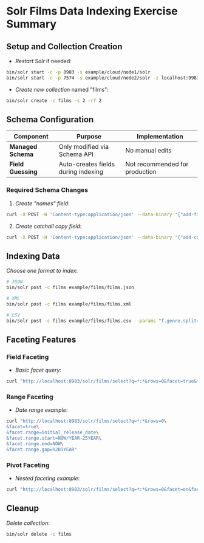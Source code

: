 # Solr Films Data Indexing Exercise Summary

## Setup and Collection Creation
- *Restart Solr* if needed:
```bash
bin/solr start -c -p 8983 -s example/cloud/node1/solr
bin/solr start -c -p 7574 -s example/cloud/node2/solr -z localhost:9983
```
- *Create new collection* named "films":
```bash
bin/solr create -c films -s 2 -rf 2
```

## Schema Configuration
| Component | Purpose | Implementation |
|-----------|---------|----------------|
| **Managed Schema** | Only modified via Schema API | No manual edits |
| **Field Guessing** | Auto-creates fields during indexing | Not recommended for production |

### Required Schema Changes
1. *Create "names" field*:
```bash
curl -X POST -H 'Content-type:application/json' --data-binary '{"add-field": {"name":"name", "type":"text_general", "multiValued":false, "stored":true}}' http://localhost:8983/solr/films/schema
```

2. *Create catchall copy field*:
```bash
curl -X POST -H 'Content-type:application/json' --data-binary '{"add-copy-field" : {"source":"*","dest":"_text_"}}' http://localhost:8983/solr/films/schema
```

## Indexing Data
*Choose one format to index*:
```bash
# JSON
bin/solr post -c films example/films/films.json

# XML
bin/solr post -c films example/films/films.xml

# CSV
bin/solr post -c films example/films/films.csv --params "f.genre.split=true&f.directed_by.split=true&f.genre.separator=|&f.directed_by.separator=|"
```

## Faceting Features

### Field Faceting
- *Basic facet query*:
```bash
curl "http://localhost:8983/solr/films/select?q=*:*&rows=0&facet=true&facet.field=genre_str"
```

### Range Faceting
- *Date range example*:
```bash
curl "http://localhost:8983/solr/films/select?q=*:*&rows=0\
&facet=true\
&facet.range=initial_release_date\
&facet.range.start=NOW/YEAR-25YEAR\
&facet.range.end=NOW\
&facet.range.gap=%2B1YEAR"
```

### Pivot Faceting
- *Nested faceting example*:
```bash
curl "http://localhost:8983/solr/films/select?q=*:*&rows=0&facet=on&facet.pivot=genre_str,directed_by_str"
```

## Cleanup
*Delete collection*:
```bash
bin/solr delete -c films
```
